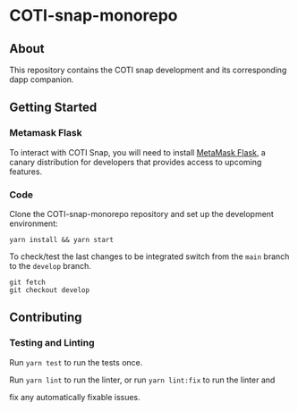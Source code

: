 # COTI-snap-monorepo

## About

This repository contains the COTI snap development and its corresponding dapp companion.

## Getting Started

### Metamask Flask
To interact with COTI Snap, you will need to install [MetaMask Flask](https://metamask.io/flask/), a canary distribution for developers that provides access to upcoming features.

### Code

Clone the COTI-snap-monorepo repository and set up the development environment:

```shell
yarn install && yarn start
```

To check/test the last changes to be integrated switch from the `main` branch to the `develop` branch.

```shell
git fetch 
git checkout develop
```

## Contributing

### Testing and Linting

Run `yarn test` to run the tests once.

Run `yarn lint` to run the linter, or run `yarn lint:fix` to run the linter and

fix any automatically fixable issues.

